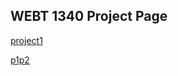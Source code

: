 ## WEBT 1340 Project Page


<a href="project1/index.html" target="_blank">project1</a><br>

<a href="portfolio1/index.html" target="_blank">p1p2</a><br>